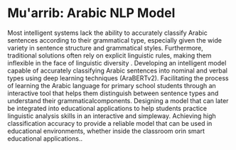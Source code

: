 # Mu'arrib: Arabic NLP Model

Most intelligent systems lack the ability to accurately classify
Arabic sentences according to their grammatical type, especially
given the wide variety in sentence structure and grammatical
styles. Furthermore, traditional solutions often rely on explicit
linguistic rules, making them inflexible in the face of linguistic
diversity .
Developing an intelligent model capable of accurately classifying
Arabic sentences into nominal and verbal types using deep learning
techniques (AraBERTv2).
Facilitating the process of learning the Arabic language for primary
school students through an interactive tool that helps them
distinguish between sentence types and understand their
grammaticalcomponents.
Designing a model that can later be integrated into educational
applications to help students practice linguistic analysis skills in an
interactive and simpleway.
Achieving high classification accuracy to provide a reliable model that
can be used in educational environments, whether inside the
classroom orin smart educational applications..
